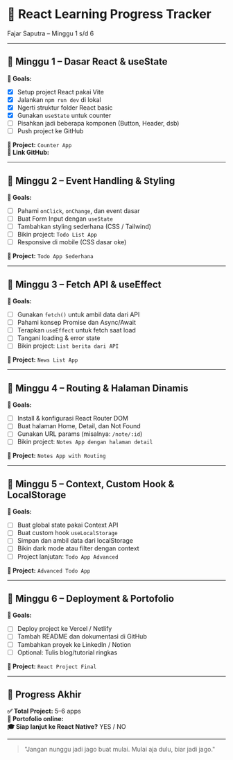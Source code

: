 # 🚀 React Learning Progress Tracker
Fajar Saputra – Minggu 1 s/d 6

---

## 📅 Minggu 1 – Dasar React & useState
**🎯 Goals:**
- [x] Setup project React pakai Vite
- [x] Jalankan `npm run dev` di lokal
- [x] Ngerti struktur folder React basic
- [x] Gunakan `useState` untuk counter
- [ ] Pisahkan jadi beberapa komponen (Button, Header, dsb)
- [ ] Push project ke GitHub

**🧪 Project:** `Counter App`  
**🔗 Link GitHub:** _<tulis link di sini>_

---

## 📅 Minggu 2 – Event Handling & Styling
**🎯 Goals:**
- [ ] Pahami `onClick`, `onChange`, dan event dasar
- [ ] Buat Form Input dengan `useState`
- [ ] Tambahkan styling sederhana (CSS / Tailwind)
- [ ] Bikin project: `Todo List App`
- [ ] Responsive di mobile (CSS dasar oke)

**🧪 Project:** `Todo App Sederhana`

---

## 📅 Minggu 3 – Fetch API & useEffect
**🎯 Goals:**
- [ ] Gunakan `fetch()` untuk ambil data dari API
- [ ] Pahami konsep Promise dan Async/Await
- [ ] Terapkan `useEffect` untuk fetch saat load
- [ ] Tangani loading & error state
- [ ] Bikin project: `List berita dari API`

**🧪 Project:** `News List App`

---

## 📅 Minggu 4 – Routing & Halaman Dinamis
**🎯 Goals:**
- [ ] Install & konfigurasi React Router DOM
- [ ] Buat halaman Home, Detail, dan Not Found
- [ ] Gunakan URL params (misalnya: `/note/:id`)
- [ ] Bikin project: `Notes App dengan halaman detail`

**🧪 Project:** `Notes App with Routing`

---

## 📅 Minggu 5 – Context, Custom Hook & LocalStorage
**🎯 Goals:**
- [ ] Buat global state pakai Context API
- [ ] Buat custom hook `useLocalStorage`
- [ ] Simpan dan ambil data dari localStorage
- [ ] Bikin dark mode atau filter dengan context
- [ ] Project lanjutan: `Todo App Advanced`

**🧪 Project:** `Advanced Todo App`

---

## 📅 Minggu 6 – Deployment & Portofolio
**🎯 Goals:**
- [ ] Deploy project ke Vercel / Netlify
- [ ] Tambah README dan dokumentasi di GitHub
- [ ] Tambahkan proyek ke LinkedIn / Notion
- [ ] Optional: Tulis blog/tutorial ringkas

**🧪 Project:** `React Project Final`

---

## 🏁 Progress Akhir
**✅ Total Project:** 5–6 apps  
**🔗 Portofolio online:** _<link>_  
**🎓 Siap lanjut ke React Native?** YES / NO

---

> "Jangan nunggu jadi jago buat mulai. Mulai aja dulu, biar jadi jago."
